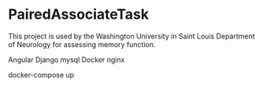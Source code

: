 # PairedAssociateTask

This project is used by the Washington University in Saint Louis Department of Neurology for assessing memory function.

Angular
Django
mysql
Docker
nginx

docker-compose up
